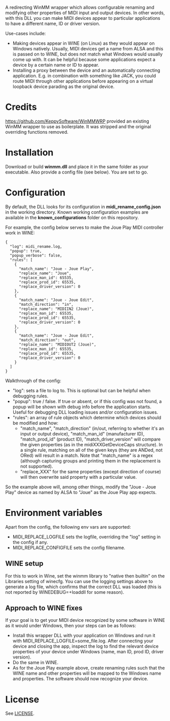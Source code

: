A redirecting WinMM wrapper which allows configurable renaming and modifying other properties of MIDI input and output devices.
In other words, with this DLL you can make MIDI devices appear to particular applications to have a different name, ID or driver version.

Use-cases include:
- Making devices appear in WINE (on Linux) as they would appear on Windows natively. Usually, MIDI devices get a name from ALSA and this is passed on to WINE, but does not match what Windows would usually come up with. It can be helpful because some applications expect a device by a certain name or ID to appear.
- Installing a proxy between the device and an automatically connecting application. E.g. in combination with something like JACK, you could route MIDI through other applications before appearing on a virtual loopback device parading as the original device.

# Credits

https://github.com/KeppySoftware/WinMMWRP provided an existing WinMM wrapper to use as boilerplate. It was stripped and the original overriding functions removed.

# Installation

Download or build **winmm.dll** and place it in the same folder as your executable. Also provide a config file (see below). You are set to go.

# Configuration

By default, the DLL looks for its configuration in **midi_rename_config.json** in the working directory. Known working configuration examples are available in the **known_configurations** folder on this repository.

For example, the config below serves to make the Joue Play MIDI controller work in WINE:

```
{
  "log": midi_rename.log,
  "popup": true,
  "popup_verbose": false,
  "rules": [
    {
      "match_name": "Joue - Joue Play",
      "replace_name": "Joue",
      "replace_man_id": 65535,
      "replace_prod_id": 65535,
      "replace_driver_version": 0
    },
    {
      "match_name": "Joue - Joue Edit",
      "match_direction": "in",
      "replace_name": "MIDIIN2 (Joue)",
      "replace_man_id": 65535,
      "replace_prod_id": 65535,
      "replace_driver_version": 0
    },
    {
      "match_name": "Joue - Joue Edit",
      "match_direction": "out",
      "replace_name": "MIDIOUT2 (Joue)",
      "replace_man_id": 65535,
      "replace_prod_id": 65535,
      "replace_driver_version": 0
    }
  ]
}
```
Walkthrough of the config:
- "log": sets a file to log to. This is optional but can be helpful when debugging rules.
- "popup": true / false. If true or absent, or if this config was not found, a popup will be shown with debug info before the application starts. Useful for debugging DLL loading issues and/or configuration issues.
- "rules": an array of rule objects which determine which devices should be modified and how:
  - "match_name", "match_direction" (in/out, referring to whether it's an input or output device), "match_man_id" (manufacturer ID), "match_prod_id" (product ID), "match_driver_version" will compare the given properties (as in the midiXXXGetDeviceCaps structure). In a single rule, matching on all of the given keys (they are ANDed, not ORed) will result in a match. Note that "match_name" is a regex (although capturing groups and printing them in the replacement is not supported).
  - "replace_XXX" for the same properties (except direction of course) will then overwrite said property with a particular value.

So the example above will, among other things, modify the "Joue - Joue Play" device as named by ALSA to "Joue" as the Joue Play app expects.

# Environment variables

Apart from the config, the following env vars are supported:

- MIDI_REPLACE_LOGFILE sets the logfile, overriding the "log" setting in the config if any.
- MIDI_REPLACE_CONFIGFILE sets the config filename.

## WINE setup

For this to work in Wine, set the winmm library to "native then builtin" on the Libraries setting of winecfg. You can use the logging settings above to generate a log file, which confirms that the correct DLL was loaded (this is not reported by WINEDEBUG=+loaddll for some reason).

## Approach to WINE fixes

If your goal is to get your MIDI device recognized by some software in WINE as it would under Windows, then your steps can be as follows:

- Install this wrapper DLL with your application on Windows and run it with MIDI_REPLACE_LOGFILE=some_file.log. After connecting your device and closing the app, inspect the log to find the relevant device properties of your device under Windows (name, man ID, prod ID, driver version).
- Do the same in WINE.
- As for the Joue Play example above, create renaming rules such that the WINE name and other properties will be mapped to the Windows name and properties. The software should now recognize your device.

# License
See [LICENSE](LICENSE).
